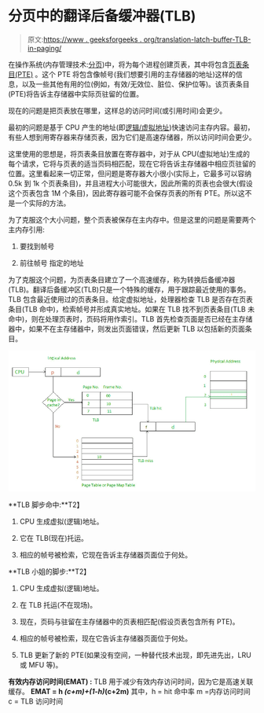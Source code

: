 # 分页中的翻译后备缓冲器(TLB)

> 原文:[https://www . geeksforgeeks . org/translation-latch-buffer-TLB-in-paging/](https://www.geeksforgeeks.org/translation-lookaside-buffer-tlb-in-paging/)

在操作系统(内存管理技术:[分页](https://www.geeksforgeeks.org/operating-system-paging/))中，将为每个进程创建页表，其中将包含[页表条目(PTE)](https://www.geeksforgeeks.org/operating-system-page-table-entries/) 。这个 PTE 将包含像帧号(我们想要引用的主存储器的地址)这样的信息，以及一些其他有用的位(例如，有效/无效位、脏位、保护位等)。该页表条目(PTE)将告诉主存储器中实际页驻留的位置。

现在的问题是把页表放在哪里，这样总的访问时间(或引用时间)会更少。

最初的问题是基于 CPU 产生的地址(即[逻辑/虚拟地址](https://www.geeksforgeeks.org/logical-vs-physical-address-in-operating-system/))快速访问主存内容。最初，有些人想到用寄存器来存储页表，因为它们是高速存储器，所以访问时间会更少。

这里使用的思想是，将页表条目放置在寄存器中，对于从 CPU(虚拟地址)生成的每个请求，它将与页表的适当页码相匹配，现在它将告诉主存储器中相应页驻留的位置。这里看起来一切正常，但问题是寄存器大小很小(实际上，它最多可以容纳 0.5k 到 1k 个页表条目)，并且进程大小可能很大，因此所需的页表也会很大(假设这个页表包含 1M 个条目)，因此寄存器可能不会保存页表的所有 PTE。所以这不是一个实际的方法。

为了克服这个大小问题，整个页表被保存在主内存中。但是这里的问题是需要两个主内存引用:

1.  要找到帧号

2.  前往帧号
    指定的地址

为了克服这个问题，为页表条目建立了一个高速缓存，称为转换后备缓冲器(TLB)。翻译后备缓冲区(TLB)只是一个特殊的缓存，用于跟踪最近使用的事务。TLB 包含最近使用过的页表条目。给定虚拟地址，处理器检查 TLB 是否存在页表条目(TLB 命中)，检索帧号并形成真实地址。如果在 TLB 找不到页表条目(TLB 未命中)，则在处理页表时，页码将用作索引。TLB 首先检查页面是否已经在主存储器中，如果不在主存储器中，则发出页面错误，然后更新 TLB 以包括新的页面条目。

![](img/8658d77b69eca463c4b86da2017f44d4.png)

**TLB 脚步命中:**T2】

1.  CPU 生成虚拟(逻辑)地址。

2.  它在 TLB(现在)托运。

3.  相应的帧号被检索，它现在告诉主存储器页面位于何处。

**TLB 小姐的脚步:**T2】

1.  CPU 生成虚拟(逻辑)地址。

2.  在 TLB 托运(不在现场)。

3.  现在，页码与驻留在主存储器中的页表相匹配(假设页表包含所有 PTE)。

4.  相应的帧号被检索，现在它告诉主存储器页面位于何处。

5.  TLB 更新了新的 PTE(如果没有空间，一种替代技术出现，即先进先出，LRU 或 MFU 等)。

**有效内存访问时间(EMAT) :** TLB 用于减少有效内存访问时间，因为它是高速关联缓存。
**EMAT = h *(c+m)+(1-h)*(c+2m)**
其中，h = hit 命中率
m =内存访问时间
c = TLB 访问时间